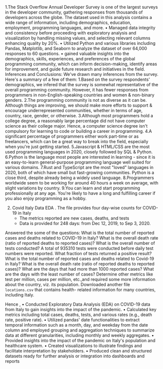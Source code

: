 1.The Stack Overflow Annual Developer Survey is one of the largest surveys in the developer community, gathering responses from thousands of developers across the globe. The dataset used in this analysis contains a wide range of information, including demographics, education, employment, programming languages, and more.
•	Managed data integrity and consistency before proceeding with exploratory analysis and visualization by handling missing values, and selecting relevant columns enhancing quality by 20%.
•	Utilized Python and various libraries including Pandas, Matplotlib, and Seaborn to analyze the dataset of over 64,000 responses to 60 questions.
•	gained valuable insights into the demographics, skills, experiences, and preferences of the global programming community, which can inform decision-making, identify areas for improvement, and guide future research and initiatives in the field.
Inferences and Conclusions:
We've drawn many inferences from the survey. Here's a summary of a few of them:
1.Based on the survey respondents' demographics, we infered that the survey is somewhat representative of the overall programming community. However, it has fewer responses from programmers in non-English-speaking countries and women & non-binary genders.
2.The programming community is not as diverse as it can be. Although things are improving, we should make more efforts to support & encourage underrepresented communities, whether in terms of age, country, race, gender, or otherwise.
3.Although most programmers hold a college degree, a reasonably large percentage did not have computer science as their college major. Hence, a computer science degree isn't compulsory for learning to code or building a career in programming.
4.A significant percentage of programmers either work part-time or as freelancers, which can be a great way to break into the field, especially when you're just getting started.
5.Javascript & HTML/CSS are the most used programming languages in 2020, closely followed by SQL & Python.
6.Python is the language most people are interested in learning - since it is an easy-to-learn general-purpose programming language well suited for various domains.
7.Rust and TypeScript are the most "loved" languages in 2020, both of which have small but fast-growing communities. Python is a close third, despite already being a widely used language.
8.Programmers worldwide seem to be working for around 40 hours a week on average, with slight variations by country.
9.You can learn and start programming professionally at any age. You're likely to have a long and fulfilling career if you also enjoy programming as a hobby.




2. Covid Italy Data EDA .
    The file provides four day-wise counts for COVID-19 in Italy
   - The metrics reported are new cases, deaths, and tests
   - Data is provided for 248 days: from Dec 12, 2019, to Sep 3, 2020.

Answered  the some of the questions:
 What is the total number of reported cases and deaths related to COVID-19 in Italy?
 What is the overall death rate (ratio of reported deaths to reported cases)?
 What is the overall number of tests conducted? A total of 935310 tests were conducted before daily test numbers were reported.
 What fraction of tests returned a positive result?
 What is the total number of reported cases and deaths related to Covid-19 in Italy?
 What is the overall death rate (ratio of reported deaths to reported cases)?
 What are the days that had more than 1000 reported cases?
 What are the days with the least number of cases?
 Determine other metrics like test per million, cases per million, etc.,and required some more information about the country, viz. its population. Downloaded another file `locations.csv` that contains health- 
 related information for many countries, including Italy.

Hence ,
•	Conducted Exploratory Data Analysis (EDA) on COVID-19 data from Italy to gain insights into the impact of the pandemic.
•	Calculated key metrics including total cases, deaths, tests, and various rates (e.g., death rate, positive rate).
•	Utilized pandas' date functionalities to extract temporal information such as a month, day, and weekday from the date column and employed grouping and aggregation techniques to summarize data at different 
    granularities, including monthly and weekly aggregates.
•	Provided insights into the impact of the pandemic on Italy's population and healthcare system.
•	Created visualizations to illustrate findings and facilitate interpretation by stakeholders.
•	Produced clean and structured datasets ready for further analysis or integration into dashboards and reports


